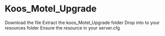 # Koos_Motel_Upgrade
Download the file
Extract the koos_Motel_Upgrade folder
Drop into to your resources folder
Ensure the resource in your server.cfg
